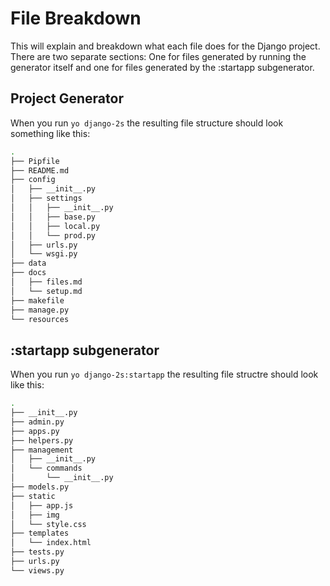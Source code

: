 # File Breakdown

This will explain and breakdown what each file does for the Django project. There are two separate sections: One for files generated by running the generator itself and one for files generated by the :startapp subgenerator.

## Project Generator

When you run `yo django-2s` the resulting file structure should look something like this:

```bash
.
├── Pipfile
├── README.md
├── config
│   ├── __init__.py
│   ├── settings
│   │   ├── __init__.py
│   │   ├── base.py
│   │   ├── local.py
│   │   └── prod.py
│   ├── urls.py
│   └── wsgi.py
├── data
├── docs
│   ├── files.md
│   └── setup.md
├── makefile
├── manage.py
└── resources
```

## :startapp subgenerator

When you run `yo django-2s:startapp` the resulting file structre should look like this:

```bash
.
├── __init__.py
├── admin.py
├── apps.py
├── helpers.py
├── management
│   ├── __init__.py
│   └── commands
│       └── __init__.py
├── models.py
├── static
│   ├── app.js
│   ├── img
│   └── style.css
├── templates
│   └── index.html
├── tests.py
├── urls.py
└── views.py
```
